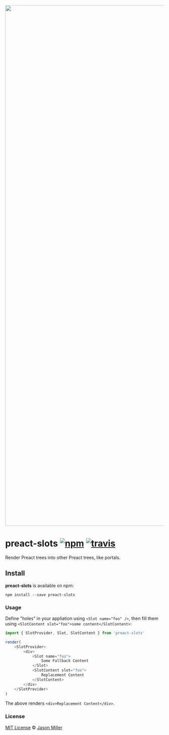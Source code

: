 <div align="center">
	<img align="center" src="https://i.imgur.com/8b1gCrF.jpg" width="1650">
</div>

# preact-slots [![npm](https://img.shields.io/npm/v/preact-slots.svg?style=flat)](https://www.npmjs.org/package/preact-slots) [![travis](https://travis-ci.org/developit/preact-slots.svg?branch=master)](https://travis-ci.org/developit/preact-slots)

Render Preact trees into other Preact trees, like portals.


## Install

**preact-slots** is available on npm:

`npm install --save preact-slots`


### Usage

Define "holes" in your appliation using `<Slot name="foo" />`,
then fill them using `<SlotContent slot="foo">some content</SlotContent>`:

```js
import { SlotProvider, Slot, SlotContent } from 'preact-slots'

render(
	<SlotProvider>
		<div>
			<Slot name="foo">
				Some Fallback Content
			</Slot>
			<SlotContent slot="foo">
				Replacement Content
			</SlotContent>
		</div>
	</SlotProvider>
)
```

The above renders `<div>Replacement Content</div>`.


### License

[MIT License](https://oss.ninja/mit/developit) © [Jason Miller](https://jasonformat.com)
